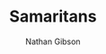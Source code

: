 ---
layout: post
title: "6. Samaritans"
author: "Nathan Gibson"
tags: [6]
image: 
level: overview
zotero-tag: 6-Samaritans
pad-slug: 6
zotero-readings: [kartveitTheoriesOriginSamaritans2019, boehmSamaritanischeDiasporaIm2018]
objective: "Identify a few practices Samaritans and rabbinic Jews shared as well as ones in which they differed."
---